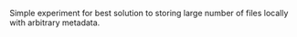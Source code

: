 Simple experiment for best solution to storing large number of files locally with arbitrary metadata.

